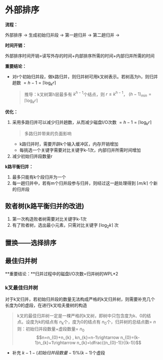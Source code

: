 # 外部排序

**流程：**

外部排序 $\rightarrow$ 生成初始归并段 $\rightarrow$ 第一趟归并 $\rightarrow$ 第二趟归并 $\rightarrow$

**时间开销：**

  外部排序时间开销=读写外存的时间+内部排序所需的时间+内部归并所需的时间

**重要结论：**

- 对r个初始归并段，做k路归并，则归并树可用k叉树表示。若树高为h，则归并趟数 $=h-1=\lceil \log_k{r}\rceil$
  >推导：k叉树第h层最多有 $k^{h-1}$个结点，则 $r\leq k^{h-1}$， $(h-1)_{min}=\lceil \log_k{r}\rceil$

**优化：**

1. 采用多路归并可以减少归并趟数，从而减少磁盘I/O次数 $=h-1=\lceil \log_k{r}\rceil$
    >多路归并带来的负面影响
    - k路归并时，需要开辟k个输入缓冲区，内存开销增加
    - 每挑选一个关键字需要对比关键字k-1次，内部归并所需时间增加
2. 减少初始归并段数量r

**k路平衡归并：**

1. 最多只能有k个段归并为一个
2. 每一趟归并中，若有m个归并段参与归并，则经过这一趟处理得到 $\lceil m/k\rceil$ 个新的归并段

## 败者树(k路平衡归并的改进)

1. 第一次构造败者树需要对比关键字k-1次
2. 有了败者树，选出最小元素，只需对比关键字 $\lceil \log_2{k}\rceil$ 次

## 置换——选择排序

## 最佳归并树

**重要结论：**归并过程中的磁盘I/O次数=归并树的WPL*2

### k叉最佳归并树

对于k叉归并，若初始归并段的数量无法构成严格的k叉归并树，则需要补充几个长度为0的虚段，在进行k叉哈夫曼树的构造

>k叉的最佳归并树一定是一棵严格的k叉树，即树中只包含度为k、0的结点。设度为k的结点有 $n_{k}$个，度为0的结点有 $n_{0}$个，归并树的总结点数= $n$则：初始归并段数量+虚段数量= $n_{0}$
$$n=n_{0}+n_{k} , kn_{k}=n-1\rightarrow n_{0}=(k-1)n_{k}+1\rightarrow n_{k}=\dfrac{(n_{0}-1)}{(k-1)}$$

- 补充 $k-1-(初始归并段数量-1)\% (k-1)$个虚段
